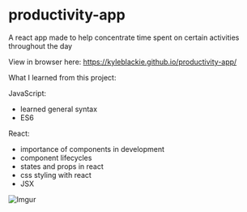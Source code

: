 # productivity-app
A react app made to help concentrate time spent on certain activities throughout the day

View in browser here: https://kyleblackie.github.io/productivity-app/


What I learned from this project:

JavaScript:
- learned general syntax
- ES6

React:
- importance of components in development
- component lifecycles
- states and props in react
- css styling with react 
- JSX

![Imgur](https://i.imgur.com/ZHKEKWT.jpg)
